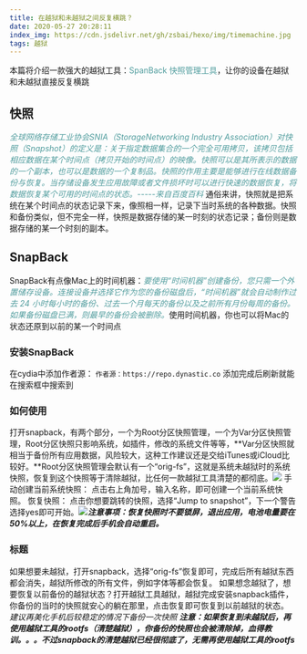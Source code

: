 ```yaml
---
title: 在越狱和未越狱之间反复横跳？
date: 2020-05-27 20:28:11
index_img: https://cdn.jsdelivr.net/gh/zsbai/hexo/img/timemachine.jpg
tags: 越狱
---
```

本篇将介绍一款强大的越狱工具：<span  style="color: #519D9E; ">SpanBack 快照管理工具</span>，让你的设备在越狱和未越狱直接反复横跳
## 快照
<span  style="color: #519D9E; "> *全球网络存储工业协会SNIA（StorageNetworking Industry Association）对快照（Snapshot）的定义是：关于指定数据集合的一个完全可用拷贝，该拷贝包括相应数据在某个时间点（拷贝开始的时间点）的映像。快照可以是其所表示的数据的一个副本，也可以是数据的一个复制品。快照的作用主要是能够进行在线数据备份与恢复。当存储设备发生应用故障或者文件损坏时可以进行快速的数据恢复，将数据恢复某个可用的时间点的状态。-----来自百度百科* </span>
通俗来讲，快照就是把系统在某个时间点的状态记录下来，像照相一样，记录下当时系统的各种数据。快照和备份类似，但不完全一样，快照是数据存储的某一时刻的状态记录；备份则是数据存储的某一个时刻的副本。
## SnapBack
SnapBack有点像Mac上的时间机器：<span  style="color: #519D9E; ">*要使用“时间机器”创建备份，您只需一个外置储存设备。连接设备并选择它作为您的备份磁盘后，“时间机器”就会自动制作过去 24 小时每小时的备份、过去一个月每天的备份以及之前所有月份每周的备份。如果备份磁盘已满，则最早的备份会被删除。*</span>使用时间机器，你也可以将Mac的状态还原到以前的某一个时间点
### 安装SnapBack
在cydia中添加作者源：
`作者源：https://repo.dynastic.co`
添加完成后刷新就能在搜索框中搜索到
### 如何使用
打开snapback，有两个部分，一个为Root分区快照管理，一个为Var分区快照管理，Root分区快照只影响系统，如插件，修改的系统文件等等，**Var分区快照就相当于备份所有应用数据，风险较大，这种工作建议还是交给iTunes或iCloud比较好。**Root分区快照管理会默认有一个“orig-fs”，这就是系统未越狱时的系统快照，恢复到这个快照等于清除越狱，比任何一款越狱工具清楚的都彻底。![](https://cdn.jsdelivr.net/gh/zsbai/hexo/img/snap1.PNG)
手动创建当前系统快照：
点击右上角加号，输入名称，即可创建一个当前系统快照。
恢复快照：
点击你想要跳转的快照，选择“Jump to snapshot”，下一个警告选择yes即可开始。![](https://cdn.jsdelivr.net/gh/zsbai/hexo/img/snap.PNG)***注意事项：恢复快照时不要锁屏，退出应用，电池电量要在50%以上，在恢复完成后手机会自动重启。***
### 标题
如果想要未越狱，打开snapback，选择“orig-fs”恢复即可，完成后所有越狱东西都会消失，越狱所修改的所有文件，例如字体等都会恢复。
如果想念越狱了，想要恢复以前备份的越狱状态？打开越狱工具越狱，越狱完成安装snapback插件，你备份的当时的快照就安心的躺在那里，点击恢复即可恢复到以前越狱的状态。
*建议再美化手机后较稳定的情况下备份一次快照*
***注意：如果恢复到未越狱后，再使用越狱工具的rootfs（清楚越狱），你备份的快照也会被清除掉，血得教训。。。不过snapback的清楚越狱已经很彻底了，无需再使用越狱工具的rootfs***
